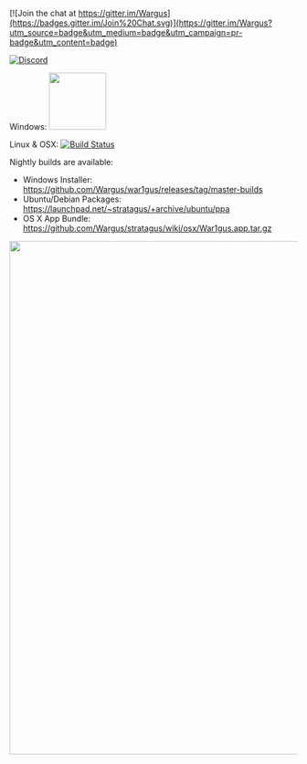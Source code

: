 [![Join the chat at https://gitter.im/Wargus](https://badges.gitter.im/Join%20Chat.svg)](https://gitter.im/Wargus?utm_source=badge&utm_medium=badge&utm_campaign=pr-badge&utm_content=badge)

[![Discord](https://img.shields.io/discord/780082494447288340?style=flat-square&logo=discord&label=discord)](https://discord.gg/dQGxaw3QfB)

Windows: <a href="https://ci.appveyor.com/project/timfel/war1gus"><img width="100" src="https://ci.appveyor.com/api/projects/status/github/Wargus/war1gus?branch=master&svg=true"></a>

Linux & OSX: [![Build Status](https://travis-ci.org/Wargus/war1gus.svg?branch=master)](https://travis-ci.org/Wargus/war1gus)

Nightly builds are available:

- Windows Installer: https://github.com/Wargus/war1gus/releases/tag/master-builds
- Ubuntu/Debian Packages: https://launchpad.net/~stratagus/+archive/ubuntu/ppa
- OS X App Bundle: https://github.com/Wargus/stratagus/wiki/osx/War1gus.app.tar.gz

<img width="900" src="https://user-images.githubusercontent.com/93911529/157967177-0eab04af-a704-415d-8f6f-294d0e5aaed0.png">
